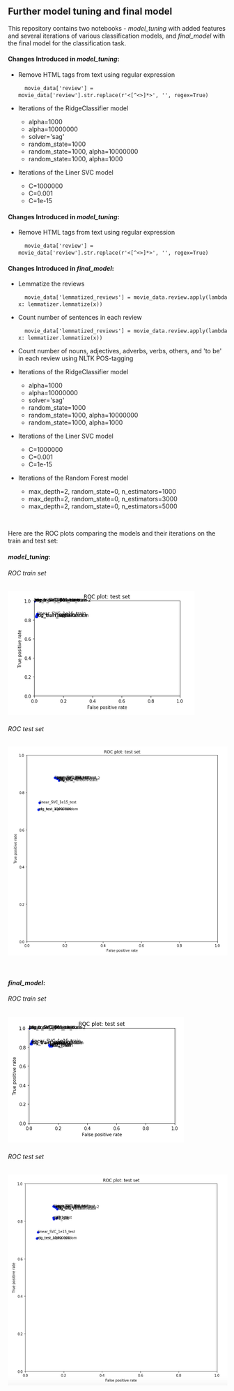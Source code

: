 ## Further model tuning and final model

This repository contains two notebooks - *model_tuning* with added features and several iterations of various classification models, and *final_model* with the final model for the classification task.

#### Changes Introduced in *model_tuning*:
* Remove HTML tags from text using regular expression

		movie_data['review'] = movie_data['review'].str.replace(r'<[^<>]*>', '', regex=True)	
 
* Iterations of the RidgeClassifier model
	* alpha=1000
	* alpha=10000000
	* solver='sag'
	* random_state=1000
	* random_state=1000, alpha=10000000
	* random_state=1000, alpha=1000
* Iterations of the Liner SVC model
	* C=1000000
	* C=0.001
	* C=1e-15

#### Changes Introduced in *model_tuning*:
* Remove HTML tags from text using regular expression

		movie_data['review'] = movie_data['review'].str.replace(r'<[^<>]*>', '', regex=True)
		
#### Changes Introduced in *final_model*:

* Lemmatize the reviews

		movie_data['lemmatized_reviews'] = movie_data.review.apply(lambda x: lemmatizer.lemmatize(x))
* Count number of sentences in each review
		
		movie_data['lemmatized_reviews'] = movie_data.review.apply(lambda x: lemmatizer.lemmatize(x))
		
* Count number of nouns, adjectives, adverbs, verbs, others, and 'to be' in each review using NLTK POS-tagging

* Iterations of the RidgeClassifier model
	* alpha=1000
	* alpha=10000000
	* solver='sag'
	* random_state=1000
	* random_state=1000, alpha=10000000
	* random_state=1000, alpha=1000
* Iterations of the Liner SVC model
	* C=1000000
	* C=0.001
	* C=1e-15
* Iterations of the Random Forest model
	* max\_depth=2, random\_state=0, n\_estimators=1000
	* max\_depth=2, random\_state=0, n\_estimators=3000
	* max\_depth=2, random\_state=0, n\_estimators=5000


<br/>
	
Here are the ROC plots comparing the models and their iterations on the train and test set:

#### *model_tuning*:

###### ROC train set
![](graphs/iteration02_ROC_train.png)
###### ROC test set
![](graphs/iteration02_ROC_test.png)

<br/>

#### *final_model*:

###### ROC train set
![](graphs/final_iteration_ROC_train.png)

###### ROC test set
![](graphs/final_iteration_ROC_test.png)

